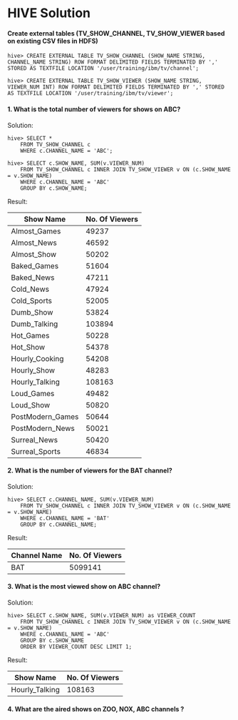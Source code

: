 HIVE Solution
========

#### Create external tables (TV_SHOW_CHANNEL, TV_SHOW_VIEWER based on existing CSV files in HDFS)

```
hive> CREATE EXTERNAL TABLE TV_SHOW_CHANNEL (SHOW_NAME STRING, CHANNEL_NAME STRING) ROW FORMAT DELIMITED FIELDS TERMINATED BY ',' STORED AS TEXTFILE LOCATION '/user/training/ibm/tv/channel';

hive> CREATE EXTERNAL TABLE TV_SHOW_VIEWER (SHOW_NAME STRING, VIEWER_NUM INT) ROW FORMAT DELIMITED FIELDS TERMINATED BY ',' STORED AS TEXTFILE LOCATION '/user/training/ibm/tv/viewer';
```

#### 1. What is the total number of viewers for shows on ABC?


Solution:

```
hive> SELECT * 
	FROM TV_SHOW_CHANNEL c 
	WHERE c.CHANNEL_NAME = 'ABC';

hive> SELECT c.SHOW_NAME, SUM(v.VIEWER_NUM) 
	FROM TV_SHOW_CHANNEL c INNER JOIN TV_SHOW_VIEWER v ON (c.SHOW_NAME = v.SHOW_NAME) 
	WHERE c.CHANNEL_NAME = 'ABC' 
	GROUP BY c.SHOW_NAME;

```

Result:

| Show Name	|No. Of Viewers|
|---------------|--------------|
|Almost_Games 	|49237	|
|Almost_News	|46592	|
|Almost_Show	|50202	|
|Baked_Games	|51604	|
|Baked_News	|47211	|
|Cold_News	|47924	|
|Cold_Sports	|52005	|
|Dumb_Show	|53824	|
|Dumb_Talking	|103894	|
|Hot_Games	|50228	|
|Hot_Show	|54378	|
|Hourly_Cooking	|54208	|
|Hourly_Show	|48283	|
|Hourly_Talking	|108163	|
|Loud_Games	|49482	|
|Loud_Show	|50820	|
|PostModern_Games	|50644	|
|PostModern_News	|50021	|
|Surreal_News	|50420	|
|Surreal_Sports	|46834	|


#### 2. What is the number of viewers for the BAT channel?


Solution:

```
hive> SELECT c.CHANNEL_NAME, SUM(v.VIEWER_NUM) 
	FROM TV_SHOW_CHANNEL c INNER JOIN TV_SHOW_VIEWER v ON (c.SHOW_NAME = v.SHOW_NAME) 
	WHERE c.CHANNEL_NAME = 'BAT' 
	GROUP BY c.CHANNEL_NAME;

```

Result:

| Channel Name	|No. Of Viewers|
|---------------|--------------|
|BAT		|5099141	|


#### 3. What is the most viewed show on ABC channel?


Solution:

```
hive> SELECT c.SHOW_NAME, SUM(v.VIEWER_NUM) as VIEWER_COUNT 
	FROM TV_SHOW_CHANNEL c INNER JOIN TV_SHOW_VIEWER v ON (c.SHOW_NAME = v.SHOW_NAME) 
	WHERE c.CHANNEL_NAME = 'ABC' 
	GROUP BY c.SHOW_NAME 
	ORDER BY VIEWER_COUNT DESC LIMIT 1;

```

Result:

| Show Name	|No. Of Viewers|
|---------------|--------------|
|Hourly_Talking	|108163		|


#### 4. What are the aired shows on ZOO, NOX, ABC channels ?




